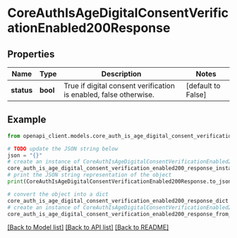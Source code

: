 # CoreAuthIsAgeDigitalConsentVerificationEnabled200Response


## Properties

Name | Type | Description | Notes
------------ | ------------- | ------------- | -------------
**status** | **bool** | True if digital consent verification is enabled,                     false otherwise. | [default to False]

## Example

```python
from openapi_client.models.core_auth_is_age_digital_consent_verification_enabled200_response import CoreAuthIsAgeDigitalConsentVerificationEnabled200Response

# TODO update the JSON string below
json = "{}"
# create an instance of CoreAuthIsAgeDigitalConsentVerificationEnabled200Response from a JSON string
core_auth_is_age_digital_consent_verification_enabled200_response_instance = CoreAuthIsAgeDigitalConsentVerificationEnabled200Response.from_json(json)
# print the JSON string representation of the object
print(CoreAuthIsAgeDigitalConsentVerificationEnabled200Response.to_json())

# convert the object into a dict
core_auth_is_age_digital_consent_verification_enabled200_response_dict = core_auth_is_age_digital_consent_verification_enabled200_response_instance.to_dict()
# create an instance of CoreAuthIsAgeDigitalConsentVerificationEnabled200Response from a dict
core_auth_is_age_digital_consent_verification_enabled200_response_from_dict = CoreAuthIsAgeDigitalConsentVerificationEnabled200Response.from_dict(core_auth_is_age_digital_consent_verification_enabled200_response_dict)
```
[[Back to Model list]](../README.md#documentation-for-models) [[Back to API list]](../README.md#documentation-for-api-endpoints) [[Back to README]](../README.md)


